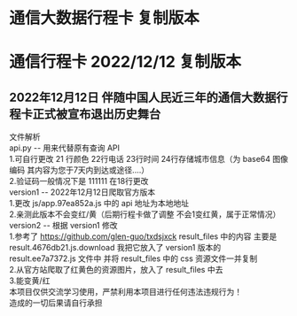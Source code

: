 # 通信大数据行程卡 复制版本

# 通信行程卡 2022/12/12 复制版本
## 2022年12月12日 伴随中国人民近三年的通信大数据行程卡正式被宣布退出历史舞台
文件解析
</br>
api.py -- 用来代替原有查询 API
</br>
       1.可自行更改 21 行颜色 22行电话 23行时间 24行存储城市信息（为 base64 图像编码 其内容为您于7天内到达或途径....）
       </br>
       2.验证码一般情况下是 111111 在18行更改
       </br>
version1 -- 2022年12月12日爬取官方版本</br>
       1.更改 js/app.97ea852a.js 中的 api 地址为本地地址</br>
       2.亲测此版本不会变红/黄（后期行程卡做了调整 不会1变红黄，属于正常情况）</br>
version2 -- 根据 version1 修改</br>
       1.参考了 https://github.com/glen-guo/txdsjxck result_files 中的内容 主要是 result.4676db21.js.download 我把它放入了 version1 版本的 result.ee7a7372.js 文件中 并将 result_files 中的 css 资源文件一并复制</br>
       2.从官方站爬取了红黄色的资源图片，放入了 result_files 中去</br>
       3.能变黄/红</br>
本项目仅供交流学习使用，严禁利用本项目进行任何违法违规行为！</br>
造成的一切后果请自行承担</br>

